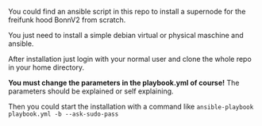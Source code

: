 You could find an ansible script in this repo to install a supernode for the freifunk hood BonnV2 from scratch.

You just need to install a simple debian virtual or physical maschine and ansible.

After installation just login with your normal user and clone the whole repo in your home directory.

**You must change the parameters in the playbook.yml of course!**
The parameters should be explained or self explaining.


Then you could start the installation with a command like `ansible-playbook  playbook.yml -b --ask-sudo-pass`
